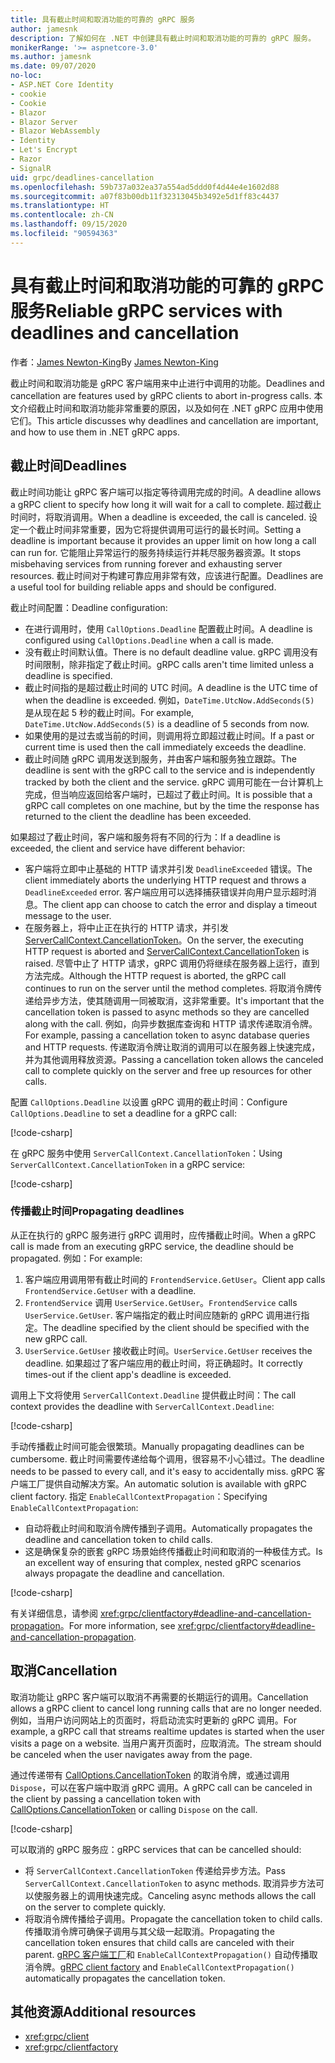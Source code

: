 ```yaml
---
title: 具有截止时间和取消功能的可靠的 gRPC 服务
author: jamesnk
description: 了解如何在 .NET 中创建具有截止时间和取消功能的可靠的 gRPC 服务。
monikerRange: '>= aspnetcore-3.0'
ms.author: jamesnk
ms.date: 09/07/2020
no-loc:
- ASP.NET Core Identity
- cookie
- Cookie
- Blazor
- Blazor Server
- Blazor WebAssembly
- Identity
- Let's Encrypt
- Razor
- SignalR
uid: grpc/deadlines-cancellation
ms.openlocfilehash: 59b737a032ea37a554ad5ddd0f4d44e4e1602d88
ms.sourcegitcommit: a07f83b00db11f32313045b3492e5d1ff83c4437
ms.translationtype: HT
ms.contentlocale: zh-CN
ms.lasthandoff: 09/15/2020
ms.locfileid: "90594363"
---
```

# <a name="reliable-grpc-services-with-deadlines-and-cancellation"></a><span data-ttu-id="11755-103">具有截止时间和取消功能的可靠的 gRPC 服务</span><span class="sxs-lookup"><span data-stu-id="11755-103">Reliable gRPC services with deadlines and cancellation</span></span>

<span data-ttu-id="11755-104">作者：[James Newton-King](https://twitter.com/jamesnk)</span><span class="sxs-lookup"><span data-stu-id="11755-104">By [James Newton-King](https://twitter.com/jamesnk)</span></span>

<span data-ttu-id="11755-105">截止时间和取消功能是 gRPC 客户端用来中止进行中调用的功能。</span><span class="sxs-lookup"><span data-stu-id="11755-105">Deadlines and cancellation are features used by gRPC clients to abort in-progress calls.</span></span> <span data-ttu-id="11755-106">本文介绍截止时间和取消功能非常重要的原因，以及如何在 .NET gRPC 应用中使用它们。</span><span class="sxs-lookup"><span data-stu-id="11755-106">This article discusses why deadlines and cancellation are important, and how to use them in .NET gRPC apps.</span></span>

## <a name="deadlines"></a><span data-ttu-id="11755-107">截止时间</span><span class="sxs-lookup"><span data-stu-id="11755-107">Deadlines</span></span>

<span data-ttu-id="11755-108">截止时间功能让 gRPC 客户端可以指定等待调用完成的时间。</span><span class="sxs-lookup"><span data-stu-id="11755-108">A deadline allows a gRPC client to specify how long it will wait for a call to complete.</span></span> <span data-ttu-id="11755-109">超过截止时间时，将取消调用。</span><span class="sxs-lookup"><span data-stu-id="11755-109">When a deadline is exceeded, the call is canceled.</span></span> <span data-ttu-id="11755-110">设定一个截止时间非常重要，因为它将提供调用可运行的最长时间。</span><span class="sxs-lookup"><span data-stu-id="11755-110">Setting a deadline is important because it provides an upper limit on how long a call can run for.</span></span> <span data-ttu-id="11755-111">它能阻止异常运行的服务持续运行并耗尽服务器资源。</span><span class="sxs-lookup"><span data-stu-id="11755-111">It stops misbehaving services from running forever and exhausting server resources.</span></span> <span data-ttu-id="11755-112">截止时间对于构建可靠应用非常有效，应该进行配置。</span><span class="sxs-lookup"><span data-stu-id="11755-112">Deadlines are a useful tool for building reliable apps and should be configured.</span></span>

<span data-ttu-id="11755-113">截止时间配置：</span><span class="sxs-lookup"><span data-stu-id="11755-113">Deadline configuration:</span></span>

* <span data-ttu-id="11755-114">在进行调用时，使用 `CallOptions.Deadline` 配置截止时间。</span><span class="sxs-lookup"><span data-stu-id="11755-114">A deadline is configured using `CallOptions.Deadline` when a call is made.</span></span>
* <span data-ttu-id="11755-115">没有截止时间默认值。</span><span class="sxs-lookup"><span data-stu-id="11755-115">There is no default deadline value.</span></span> <span data-ttu-id="11755-116">gRPC 调用没有时间限制，除非指定了截止时间。</span><span class="sxs-lookup"><span data-stu-id="11755-116">gRPC calls aren't time limited unless a deadline is specified.</span></span>
* <span data-ttu-id="11755-117">截止时间指的是超过截止时间的 UTC 时间。</span><span class="sxs-lookup"><span data-stu-id="11755-117">A deadline is the UTC time of when the deadline is exceeded.</span></span> <span data-ttu-id="11755-118">例如，`DateTime.UtcNow.AddSeconds(5)` 是从现在起 5 秒的截止时间。</span><span class="sxs-lookup"><span data-stu-id="11755-118">For example, `DateTime.UtcNow.AddSeconds(5)` is a deadline of 5 seconds from now.</span></span>
* <span data-ttu-id="11755-119">如果使用的是过去或当前的时间，则调用将立即超过截止时间。</span><span class="sxs-lookup"><span data-stu-id="11755-119">If a past or current time is used then the call immediately exceeds the deadline.</span></span>
* <span data-ttu-id="11755-120">截止时间随 gRPC 调用发送到服务，并由客户端和服务独立跟踪。</span><span class="sxs-lookup"><span data-stu-id="11755-120">The deadline is sent with the gRPC call to the service and is independently tracked by both the client and the service.</span></span> <span data-ttu-id="11755-121">gRPC 调用可能在一台计算机上完成，但当响应返回给客户端时，已超过了截止时间。</span><span class="sxs-lookup"><span data-stu-id="11755-121">It is possible that a gRPC call completes on one machine, but by the time the response has returned to the client the deadline has been exceeded.</span></span>

<span data-ttu-id="11755-122">如果超过了截止时间，客户端和服务将有不同的行为：</span><span class="sxs-lookup"><span data-stu-id="11755-122">If a deadline is exceeded, the client and service have different behavior:</span></span>

* <span data-ttu-id="11755-123">客户端将立即中止基础的 HTTP 请求并引发 `DeadlineExceeded` 错误。</span><span class="sxs-lookup"><span data-stu-id="11755-123">The client immediately aborts the underlying HTTP request and throws a `DeadlineExceeded` error.</span></span> <span data-ttu-id="11755-124">客户端应用可以选择捕获错误并向用户显示超时消息。</span><span class="sxs-lookup"><span data-stu-id="11755-124">The client app can choose to catch the error and display a timeout message to the user.</span></span>
* <span data-ttu-id="11755-125">在服务器上，将中止正在执行的 HTTP 请求，并引发 [ServerCallContext.CancellationToken](xref:System.Threading.CancellationToken)。</span><span class="sxs-lookup"><span data-stu-id="11755-125">On the server, the executing HTTP request is aborted and [ServerCallContext.CancellationToken](xref:System.Threading.CancellationToken) is raised.</span></span> <span data-ttu-id="11755-126">尽管中止了 HTTP 请求，gRPC 调用仍将继续在服务器上运行，直到方法完成。</span><span class="sxs-lookup"><span data-stu-id="11755-126">Although the HTTP request is aborted, the gRPC call continues to run on the server until the method completes.</span></span> <span data-ttu-id="11755-127">将取消令牌传递给异步方法，使其随调用一同被取消，这非常重要。</span><span class="sxs-lookup"><span data-stu-id="11755-127">It's important that the cancellation token is passed to async methods so they are cancelled along with the call.</span></span> <span data-ttu-id="11755-128">例如，向异步数据库查询和 HTTP 请求传递取消令牌。</span><span class="sxs-lookup"><span data-stu-id="11755-128">For example, passing a cancellation token to async database queries and HTTP requests.</span></span> <span data-ttu-id="11755-129">传递取消令牌让取消的调用可以在服务器上快速完成，并为其他调用释放资源。</span><span class="sxs-lookup"><span data-stu-id="11755-129">Passing a cancellation token allows the canceled call to complete quickly on the server and free up resources for other calls.</span></span>

<span data-ttu-id="11755-130">配置 `CallOptions.Deadline` 以设置 gRPC 调用的截止时间：</span><span class="sxs-lookup"><span data-stu-id="11755-130">Configure `CallOptions.Deadline` to set a deadline for a gRPC call:</span></span>

[!code-csharp[](~/grpc/deadlines-cancellation/deadline-client.cs?highlight=7,12)]

<span data-ttu-id="11755-131">在 gRPC 服务中使用 `ServerCallContext.CancellationToken`：</span><span class="sxs-lookup"><span data-stu-id="11755-131">Using `ServerCallContext.CancellationToken` in a gRPC service:</span></span>

[!code-csharp[](~/grpc/deadlines-cancellation/deadline-server.cs?highlight=5)]

### <a name="propagating-deadlines"></a><span data-ttu-id="11755-132">传播截止时间</span><span class="sxs-lookup"><span data-stu-id="11755-132">Propagating deadlines</span></span>

<span data-ttu-id="11755-133">从正在执行的 gRPC 服务进行 gRPC 调用时，应传播截止时间。</span><span class="sxs-lookup"><span data-stu-id="11755-133">When a gRPC call is made from an executing gRPC service, the deadline should be propagated.</span></span> <span data-ttu-id="11755-134">例如：</span><span class="sxs-lookup"><span data-stu-id="11755-134">For example:</span></span>

1. <span data-ttu-id="11755-135">客户端应用调用带有截止时间的 `FrontendService.GetUser`。</span><span class="sxs-lookup"><span data-stu-id="11755-135">Client app calls `FrontendService.GetUser` with a deadline.</span></span>
2. <span data-ttu-id="11755-136">`FrontendService` 调用 `UserService.GetUser`。</span><span class="sxs-lookup"><span data-stu-id="11755-136">`FrontendService` calls `UserService.GetUser`.</span></span> <span data-ttu-id="11755-137">客户端指定的截止时间应随新的 gRPC 调用进行指定。</span><span class="sxs-lookup"><span data-stu-id="11755-137">The deadline specified by the client should be specified with the new gRPC call.</span></span>
3. <span data-ttu-id="11755-138">`UserService.GetUser` 接收截止时间。</span><span class="sxs-lookup"><span data-stu-id="11755-138">`UserService.GetUser` receives the deadline.</span></span> <span data-ttu-id="11755-139">如果超过了客户端应用的截止时间，将正确超时。</span><span class="sxs-lookup"><span data-stu-id="11755-139">It correctly times-out if the client app's deadline is exceeded.</span></span>

<span data-ttu-id="11755-140">调用上下文将使用 `ServerCallContext.Deadline` 提供截止时间：</span><span class="sxs-lookup"><span data-stu-id="11755-140">The call context provides the deadline with `ServerCallContext.Deadline`:</span></span>

[!code-csharp[](~/grpc/deadlines-cancellation/deadline-propagate.cs?highlight=7)]

<span data-ttu-id="11755-141">手动传播截止时间可能会很繁琐。</span><span class="sxs-lookup"><span data-stu-id="11755-141">Manually propagating deadlines can be cumbersome.</span></span> <span data-ttu-id="11755-142">截止时间需要传递给每个调用，很容易不小心错过。</span><span class="sxs-lookup"><span data-stu-id="11755-142">The deadline needs to be passed to every call, and it's easy to accidentally miss.</span></span> <span data-ttu-id="11755-143">gRPC 客户端工厂提供自动解决方案。</span><span class="sxs-lookup"><span data-stu-id="11755-143">An automatic solution is available with gRPC client factory.</span></span> <span data-ttu-id="11755-144">指定 `EnableCallContextPropagation`：</span><span class="sxs-lookup"><span data-stu-id="11755-144">Specifying `EnableCallContextPropagation`:</span></span>

* <span data-ttu-id="11755-145">自动将截止时间和取消令牌传播到子调用。</span><span class="sxs-lookup"><span data-stu-id="11755-145">Automatically propagates the deadline and cancellation token to child calls.</span></span>
* <span data-ttu-id="11755-146">这是确保复杂的嵌套 gRPC 场景始终传播截止时间和取消的一种极佳方式。</span><span class="sxs-lookup"><span data-stu-id="11755-146">Is an excellent way of ensuring that complex, nested gRPC scenarios always propagate the deadline and cancellation.</span></span>

[!code-csharp[](~/grpc/deadlines-cancellation/clientfactory-propagate.cs?highlight=6)]

<span data-ttu-id="11755-147">有关详细信息，请参阅 <xref:grpc/clientfactory#deadline-and-cancellation-propagation>。</span><span class="sxs-lookup"><span data-stu-id="11755-147">For more information, see <xref:grpc/clientfactory#deadline-and-cancellation-propagation>.</span></span>

## <a name="cancellation"></a><span data-ttu-id="11755-148">取消</span><span class="sxs-lookup"><span data-stu-id="11755-148">Cancellation</span></span>

<span data-ttu-id="11755-149">取消功能让 gRPC 客户端可以取消不再需要的长期运行的调用。</span><span class="sxs-lookup"><span data-stu-id="11755-149">Cancellation allows a gRPC client to cancel long running calls that are no longer needed.</span></span> <span data-ttu-id="11755-150">例如，当用户访问网站上的页面时，将启动流实时更新的 gRPC 调用。</span><span class="sxs-lookup"><span data-stu-id="11755-150">For example, a gRPC call that streams realtime updates is started when the user visits a page on a website.</span></span> <span data-ttu-id="11755-151">当用户离开页面时，应取消流。</span><span class="sxs-lookup"><span data-stu-id="11755-151">The stream should be canceled when the user navigates away from the page.</span></span>

<span data-ttu-id="11755-152">通过传递带有 [CallOptions.CancellationToken](xref:System.Threading.CancellationToken) 的取消令牌，或通过调用 `Dispose`，可以在客户端中取消 gRPC 调用。</span><span class="sxs-lookup"><span data-stu-id="11755-152">A gRPC call can be canceled in the client by passing a cancellation token with [CallOptions.CancellationToken](xref:System.Threading.CancellationToken) or calling `Dispose` on the call.</span></span>

[!code-csharp[](~/grpc/deadlines-cancellation/cancellation-client.cs?highlight=19)]

<span data-ttu-id="11755-153">可以取消的 gRPC 服务应：</span><span class="sxs-lookup"><span data-stu-id="11755-153">gRPC services that can be cancelled should:</span></span>
* <span data-ttu-id="11755-154">将 `ServerCallContext.CancellationToken` 传递给异步方法。</span><span class="sxs-lookup"><span data-stu-id="11755-154">Pass `ServerCallContext.CancellationToken` to async methods.</span></span> <span data-ttu-id="11755-155">取消异步方法可以使服务器上的调用快速完成。</span><span class="sxs-lookup"><span data-stu-id="11755-155">Canceling async methods allows the call on the server to complete quickly.</span></span>
* <span data-ttu-id="11755-156">将取消令牌传播给子调用。</span><span class="sxs-lookup"><span data-stu-id="11755-156">Propagate the cancellation token to child calls.</span></span> <span data-ttu-id="11755-157">传播取消令牌可确保子调用与其父级一起取消。</span><span class="sxs-lookup"><span data-stu-id="11755-157">Propagating the cancellation token ensures that child calls are canceled with their parent.</span></span> <span data-ttu-id="11755-158">[gRPC 客户端工厂](xref:grpc/clientfactory)和 `EnableCallContextPropagation()` 自动传播取消令牌。</span><span class="sxs-lookup"><span data-stu-id="11755-158">[gRPC client factory](xref:grpc/clientfactory) and `EnableCallContextPropagation()` automatically propagates the cancellation token.</span></span>

## <a name="additional-resources"></a><span data-ttu-id="11755-159">其他资源</span><span class="sxs-lookup"><span data-stu-id="11755-159">Additional resources</span></span>

* <xref:grpc/client>
* <xref:grpc/clientfactory>
